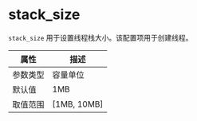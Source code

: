 # stack_size

`stack_size` 用于设置线程栈大小。该配置项用于创建线程。

|  属性    | 描述     |
|----------|---------|
| 参数类型 | 容量单位        |
| 默认值   | 1MB    |
| 取值范围 | [1MB, 10MB]  |
